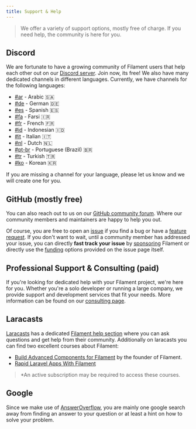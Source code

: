 ```yaml
---
title: Support & Help
---
```


> We offer a variety of support options, mostly free of charge. If you need help, the community is here for you.

## Discord

We are fortunate to have a growing community of Filament users that help each other out on our [Discord server](https://filamentphp.com/discord). Join now, its free!
We also have many dedicated channels in different languages. Currently, we have channels for the following languages:

- [#ar](https://discord.com/channels/883083792112300104/961199444789973024) - Arabic 🇸🇦
- [#de](https://discord.com/channels/883083792112300104/998221767850070057) - German 🇩🇪
- [#es](https://discord.com/channels/883083792112300104/1049794522181275749) - Spanish 🇪🇸
- [#fa](https://discord.com/channels/883083792112300104/1042736860826443807) - Farsi 🇮🇷
- [#fr](https://discord.com/channels/883083792112300104/978572814317682688) - French 🇫🇷
- [#id](https://discord.com/channels/883083792112300104/1051444835254538271) - Indonesian 🇮🇩
- [#it](https://discord.com/channels/883083792112300104/979015654675996672) - Italian 🇮🇹
- [#nl](https://discord.com/channels/883083792112300104/998685582031061102) - Dutch 🇳🇱
- [#pt-br](https://discord.com/channels/883083792112300104/966832715536162846) - Portuguese (Brazil) 🇧🇷
- [#tr](https://discord.com/channels/883083792112300104/988729996803702794) - Turkish 🇹🇷
- [#ko](https://discord.com/channels/883083792112300104/1221712398017232926) - Korean 🇰🇷

If you are missing a channel for your language, please let us know and we will create one for you.

## GitHub (mostly free)

You can also reach out to us on our [GitHub community forum](https://github.com/filamentphp/filament/discussions). Where our community members and maintainers are happy to help you out.

Of course, you are free to open an [issue](https://github.com/filamentphp/filament/discussions/new/choose) if you find a bug or have a [feature request](https://filamentphp.com/docs/3.x/support/contributing#development-of-new-features). If you don't want to wait, until a community member has addressed your issue, you can directly **fast track your issue** by [sponsoring]() Filament or directly use the [funding]() options provided on the issue page itself.

## Professional Support & Consulting (paid)

If you're looking for dedicated help with your Filament project, we're here for you. Whether you're a solo developer or running a large company, we provide support and development services that fit your needs.
More information can be found on our [consulting page](https://filamentphp.com/consulting).

## Laracasts 

[Laracasts](https://laracasts.com/) has a dedicated [Filament help section](https://laracasts.com/discuss/channels/filament) where you can ask questions and get help from their community.
Additionally on laracasts you can find two excellent courses about Filament:

- [Build Advanced Components for Filament](https://laracasts.com/series/build-advanced-components-for-filament) by the founder of Filament.
- [Rapid Laravel Apps With Filament](https://laracasts.com/series/rapid-laravel-development-with-filament)

> *An active subscription may be required to access these courses.

## Google

Since we make use of [AnswerOverflow](https://www.answeroverflow.com/c/883083792112300104), you are mainly one google search away from finding an answer to your question or at least a hint on how to solve your problem.
